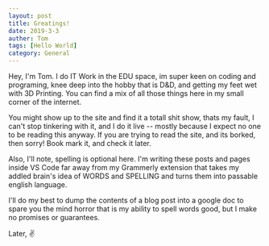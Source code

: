 ```yaml
---
layout: post
title: Greatings!
date: 2019-3-3
auther: Tom
tags: [Hello World]
category: General
---
```

Hey, I'm Tom. I do IT Work in the EDU space, im super keen on coding and programing, knee deep into the hobby that is D&D, and getting my feet wet with 3D Printing. You can find a mix of all those things here in my small corner of the internet.

You might show up to the site and find it a totall shit show, thats my fault, I can't stop tinkering with it, and I do it live -- mostly because I expect no one to be reading this anyway. If you are trying to read the site, and its borked, then sorry! Book mark it, and check it later. 

Also, I'll note, spelling is optional here. I'm writing these posts and pages inside VS Code far away from my Grammerly extension that takes my addled brain's idea of WORDS and SPELLING and turns them into passable english language. 

I'll do my best to dump the contents of a blog post into a google doc to spare you the mind horror that is my ability to spell words good, but I make no promises or guarantees. 

Later, 
✌️